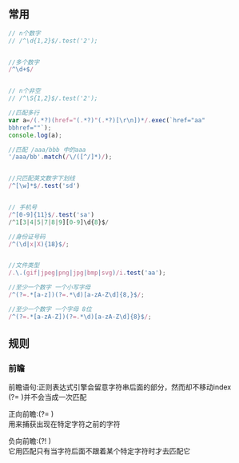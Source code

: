

## 常用

```javascript
// n个数字
// /^\d{1,2}$/.test('2');


//多个数字
/^\d+$/


// n个非空
// /^\S{1,2}$/.test('2');

//匹配多行
var a=/(.*?)(href="(.*?)"(.*?)[\r\n])*/.exec(`href="aa"
bbhref=""`);
console.log(a);

//匹配 /aaa/bbb 中的aaa
'/aaa/bb'.match(/\/([^/]*)/);


//只匹配英文数字下划线
/^[\w]*$/.test('sd')


// 手机号
/^[0-9]{11}$/.test('sa')
/^1[3|4|5|7|8|9][0-9]\d{8}$/

//身份证号码
/^(\d|x|X){18}$/;


//文件类型
/.\.(gif|jpeg|png|jpg|bmp|svg)/i.test('aa');

//至少一个数字 一个小写字母
/^(?=.*[a-z])(?=.*\d)[a-zA-Z\d]{8,}$/;

//至少一个数字 一个字母 8位
/^(?=.*[a-zA-Z])(?=.*\d)[a-zA-Z\d]{8}$/;

```







## 规则



### 前瞻

前瞻语句:正则表达式引擎会留意字符串后面的部分，然而却不移动index  
(?= )并不会当成一次匹配

正向前瞻:(?= )  
 用来捕获出现在特定字符之前的字符  

负向前瞻:(?! )  
它用匹配只有当字符后面不跟着某个特定字符时才去匹配它
